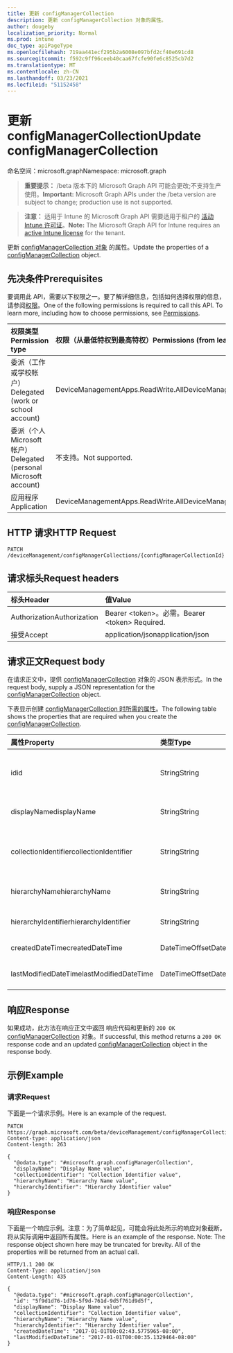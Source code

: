 ```yaml
---
title: 更新 configManagerCollection
description: 更新 configManagerCollection 对象的属性。
author: dougeby
localization_priority: Normal
ms.prod: intune
doc_type: apiPageType
ms.openlocfilehash: 719aa441ecf295b2a6008e097bfd2cf40e691cd8
ms.sourcegitcommit: f592c9ff96ceeb40caa67fcfe90fe6c8525cb7d2
ms.translationtype: MT
ms.contentlocale: zh-CN
ms.lasthandoff: 03/23/2021
ms.locfileid: "51152458"
---
```

# <a name="update-configmanagercollection"></a><span data-ttu-id="d30e1-103">更新 configManagerCollection</span><span class="sxs-lookup"><span data-stu-id="d30e1-103">Update configManagerCollection</span></span>

<span data-ttu-id="d30e1-104">命名空间：microsoft.graph</span><span class="sxs-lookup"><span data-stu-id="d30e1-104">Namespace: microsoft.graph</span></span>

> <span data-ttu-id="d30e1-105">**重要提示：** /beta 版本下的 Microsoft Graph API 可能会更改;不支持生产使用。</span><span class="sxs-lookup"><span data-stu-id="d30e1-105">**Important:** Microsoft Graph APIs under the /beta version are subject to change; production use is not supported.</span></span>

> <span data-ttu-id="d30e1-106">**注意：** 适用于 Intune 的 Microsoft Graph API 需要适用于租户的 [活动 Intune 许可证](https://go.microsoft.com/fwlink/?linkid=839381)。</span><span class="sxs-lookup"><span data-stu-id="d30e1-106">**Note:** The Microsoft Graph API for Intune requires an [active Intune license](https://go.microsoft.com/fwlink/?linkid=839381) for the tenant.</span></span>

<span data-ttu-id="d30e1-107">更新 [configManagerCollection 对象](../resources/intune-partnerintegration-configmanagercollection.md) 的属性。</span><span class="sxs-lookup"><span data-stu-id="d30e1-107">Update the properties of a [configManagerCollection](../resources/intune-partnerintegration-configmanagercollection.md) object.</span></span>

## <a name="prerequisites"></a><span data-ttu-id="d30e1-108">先决条件</span><span class="sxs-lookup"><span data-stu-id="d30e1-108">Prerequisites</span></span>
<span data-ttu-id="d30e1-p101">要调用此 API，需要以下权限之一。要了解详细信息，包括如何选择权限的信息，请参阅[权限](/graph/permissions-reference)。</span><span class="sxs-lookup"><span data-stu-id="d30e1-p101">One of the following permissions is required to call this API. To learn more, including how to choose permissions, see [Permissions](/graph/permissions-reference).</span></span>

|<span data-ttu-id="d30e1-111">权限类型</span><span class="sxs-lookup"><span data-stu-id="d30e1-111">Permission type</span></span>|<span data-ttu-id="d30e1-112">权限（从最低特权到最高特权）</span><span class="sxs-lookup"><span data-stu-id="d30e1-112">Permissions (from least to most privileged)</span></span>|
|:---|:---|
|<span data-ttu-id="d30e1-113">委派（工作或学校帐户）</span><span class="sxs-lookup"><span data-stu-id="d30e1-113">Delegated (work or school account)</span></span>|<span data-ttu-id="d30e1-114">DeviceManagementApps.ReadWrite.All</span><span class="sxs-lookup"><span data-stu-id="d30e1-114">DeviceManagementApps.ReadWrite.All</span></span>|
|<span data-ttu-id="d30e1-115">委派（个人 Microsoft 帐户）</span><span class="sxs-lookup"><span data-stu-id="d30e1-115">Delegated (personal Microsoft account)</span></span>|<span data-ttu-id="d30e1-116">不支持。</span><span class="sxs-lookup"><span data-stu-id="d30e1-116">Not supported.</span></span>|
|<span data-ttu-id="d30e1-117">应用程序</span><span class="sxs-lookup"><span data-stu-id="d30e1-117">Application</span></span>|<span data-ttu-id="d30e1-118">DeviceManagementApps.ReadWrite.All</span><span class="sxs-lookup"><span data-stu-id="d30e1-118">DeviceManagementApps.ReadWrite.All</span></span>|

## <a name="http-request"></a><span data-ttu-id="d30e1-119">HTTP 请求</span><span class="sxs-lookup"><span data-stu-id="d30e1-119">HTTP Request</span></span>
<!-- {
  "blockType": "ignored"
}
-->
``` http
PATCH /deviceManagement/configManagerCollections/{configManagerCollectionId}
```

## <a name="request-headers"></a><span data-ttu-id="d30e1-120">请求标头</span><span class="sxs-lookup"><span data-stu-id="d30e1-120">Request headers</span></span>
|<span data-ttu-id="d30e1-121">标头</span><span class="sxs-lookup"><span data-stu-id="d30e1-121">Header</span></span>|<span data-ttu-id="d30e1-122">值</span><span class="sxs-lookup"><span data-stu-id="d30e1-122">Value</span></span>|
|:---|:---|
|<span data-ttu-id="d30e1-123">Authorization</span><span class="sxs-lookup"><span data-stu-id="d30e1-123">Authorization</span></span>|<span data-ttu-id="d30e1-124">Bearer &lt;token&gt;。必需。</span><span class="sxs-lookup"><span data-stu-id="d30e1-124">Bearer &lt;token&gt; Required.</span></span>|
|<span data-ttu-id="d30e1-125">接受</span><span class="sxs-lookup"><span data-stu-id="d30e1-125">Accept</span></span>|<span data-ttu-id="d30e1-126">application/json</span><span class="sxs-lookup"><span data-stu-id="d30e1-126">application/json</span></span>|

## <a name="request-body"></a><span data-ttu-id="d30e1-127">请求正文</span><span class="sxs-lookup"><span data-stu-id="d30e1-127">Request body</span></span>
<span data-ttu-id="d30e1-128">在请求正文中，提供 [configManagerCollection](../resources/intune-partnerintegration-configmanagercollection.md) 对象的 JSON 表示形式。</span><span class="sxs-lookup"><span data-stu-id="d30e1-128">In the request body, supply a JSON representation for the [configManagerCollection](../resources/intune-partnerintegration-configmanagercollection.md) object.</span></span>

<span data-ttu-id="d30e1-129">下表显示创建 [configManagerCollection 时所需的属性](../resources/intune-partnerintegration-configmanagercollection.md)。</span><span class="sxs-lookup"><span data-stu-id="d30e1-129">The following table shows the properties that are required when you create the [configManagerCollection](../resources/intune-partnerintegration-configmanagercollection.md).</span></span>

|<span data-ttu-id="d30e1-130">属性</span><span class="sxs-lookup"><span data-stu-id="d30e1-130">Property</span></span>|<span data-ttu-id="d30e1-131">类型</span><span class="sxs-lookup"><span data-stu-id="d30e1-131">Type</span></span>|<span data-ttu-id="d30e1-132">说明</span><span class="sxs-lookup"><span data-stu-id="d30e1-132">Description</span></span>|
|:---|:---|:---|
|<span data-ttu-id="d30e1-133">id</span><span class="sxs-lookup"><span data-stu-id="d30e1-133">id</span></span>|<span data-ttu-id="d30e1-134">String</span><span class="sxs-lookup"><span data-stu-id="d30e1-134">String</span></span>|<span data-ttu-id="d30e1-135">ConfigManager 集合的键。</span><span class="sxs-lookup"><span data-stu-id="d30e1-135">The key for the ConfigManager Collection.</span></span>|
|<span data-ttu-id="d30e1-136">displayName</span><span class="sxs-lookup"><span data-stu-id="d30e1-136">displayName</span></span>|<span data-ttu-id="d30e1-137">String</span><span class="sxs-lookup"><span data-stu-id="d30e1-137">String</span></span>|<span data-ttu-id="d30e1-138">DisplayName。</span><span class="sxs-lookup"><span data-stu-id="d30e1-138">The DisplayName.</span></span>|
|<span data-ttu-id="d30e1-139">collectionIdentifier</span><span class="sxs-lookup"><span data-stu-id="d30e1-139">collectionIdentifier</span></span>|<span data-ttu-id="d30e1-140">String</span><span class="sxs-lookup"><span data-stu-id="d30e1-140">String</span></span>|<span data-ttu-id="d30e1-141">SCCM 中的集合标识符。</span><span class="sxs-lookup"><span data-stu-id="d30e1-141">The collection identifier in SCCM.</span></span>|
|<span data-ttu-id="d30e1-142">hierarchyName</span><span class="sxs-lookup"><span data-stu-id="d30e1-142">hierarchyName</span></span>|<span data-ttu-id="d30e1-143">String</span><span class="sxs-lookup"><span data-stu-id="d30e1-143">String</span></span>|<span data-ttu-id="d30e1-144">HierarchyName。</span><span class="sxs-lookup"><span data-stu-id="d30e1-144">The HierarchyName.</span></span>|
|<span data-ttu-id="d30e1-145">hierarchyIdentifier</span><span class="sxs-lookup"><span data-stu-id="d30e1-145">hierarchyIdentifier</span></span>|<span data-ttu-id="d30e1-146">String</span><span class="sxs-lookup"><span data-stu-id="d30e1-146">String</span></span>|<span data-ttu-id="d30e1-147">层次结构标识符。</span><span class="sxs-lookup"><span data-stu-id="d30e1-147">The Hierarchy Identifier.</span></span>|
|<span data-ttu-id="d30e1-148">createdDateTime</span><span class="sxs-lookup"><span data-stu-id="d30e1-148">createdDateTime</span></span>|<span data-ttu-id="d30e1-149">DateTimeOffset</span><span class="sxs-lookup"><span data-stu-id="d30e1-149">DateTimeOffset</span></span>|<span data-ttu-id="d30e1-150">创建日期。</span><span class="sxs-lookup"><span data-stu-id="d30e1-150">The created date.</span></span>|
|<span data-ttu-id="d30e1-151">lastModifiedDateTime</span><span class="sxs-lookup"><span data-stu-id="d30e1-151">lastModifiedDateTime</span></span>|<span data-ttu-id="d30e1-152">DateTimeOffset</span><span class="sxs-lookup"><span data-stu-id="d30e1-152">DateTimeOffset</span></span>|<span data-ttu-id="d30e1-153">上次修改日期。</span><span class="sxs-lookup"><span data-stu-id="d30e1-153">The last modified date.</span></span>|



## <a name="response"></a><span data-ttu-id="d30e1-154">响应</span><span class="sxs-lookup"><span data-stu-id="d30e1-154">Response</span></span>
<span data-ttu-id="d30e1-155">如果成功，此方法在响应正文中返回 响应代码和更新的 `200 OK` [configManagerCollection](../resources/intune-partnerintegration-configmanagercollection.md) 对象。</span><span class="sxs-lookup"><span data-stu-id="d30e1-155">If successful, this method returns a `200 OK` response code and an updated [configManagerCollection](../resources/intune-partnerintegration-configmanagercollection.md) object in the response body.</span></span>

## <a name="example"></a><span data-ttu-id="d30e1-156">示例</span><span class="sxs-lookup"><span data-stu-id="d30e1-156">Example</span></span>

### <a name="request"></a><span data-ttu-id="d30e1-157">请求</span><span class="sxs-lookup"><span data-stu-id="d30e1-157">Request</span></span>
<span data-ttu-id="d30e1-158">下面是一个请求示例。</span><span class="sxs-lookup"><span data-stu-id="d30e1-158">Here is an example of the request.</span></span>
``` http
PATCH https://graph.microsoft.com/beta/deviceManagement/configManagerCollections/{configManagerCollectionId}
Content-type: application/json
Content-length: 263

{
  "@odata.type": "#microsoft.graph.configManagerCollection",
  "displayName": "Display Name value",
  "collectionIdentifier": "Collection Identifier value",
  "hierarchyName": "Hierarchy Name value",
  "hierarchyIdentifier": "Hierarchy Identifier value"
}
```

### <a name="response"></a><span data-ttu-id="d30e1-159">响应</span><span class="sxs-lookup"><span data-stu-id="d30e1-159">Response</span></span>
<span data-ttu-id="d30e1-p102">下面是一个响应示例。注意：为了简单起见，可能会将此处所示的响应对象截断。将从实际调用中返回所有属性。</span><span class="sxs-lookup"><span data-stu-id="d30e1-p102">Here is an example of the response. Note: The response object shown here may be truncated for brevity. All of the properties will be returned from an actual call.</span></span>
``` http
HTTP/1.1 200 OK
Content-Type: application/json
Content-Length: 435

{
  "@odata.type": "#microsoft.graph.configManagerCollection",
  "id": "5f9d1d76-1d76-5f9d-761d-9d5f761d9d5f",
  "displayName": "Display Name value",
  "collectionIdentifier": "Collection Identifier value",
  "hierarchyName": "Hierarchy Name value",
  "hierarchyIdentifier": "Hierarchy Identifier value",
  "createdDateTime": "2017-01-01T00:02:43.5775965-08:00",
  "lastModifiedDateTime": "2017-01-01T00:00:35.1329464-08:00"
}
```




